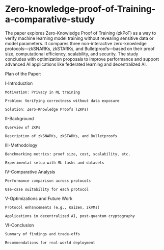 # Zero-knowledge-proof-of-Training-a-comparative-study

The paper explores Zero-Knowledge Proof of Training (zkPoT) as a way to verify machine learning model training without revealing sensitive data or model parameters. It compares three non-interactive zero-knowledge protocols—zkSNARKs, zkSTARKs, and Bulletproofs—based on their proof size, computational efficiency, scalability, and security. The study concludes with optimization proposals to improve performance and support advanced AI applications like federated learning and decentralized AI.

Plan of the Paper:

I-Introduction

    Motivation: Privacy in ML training

    Problem: Verifying correctness without data exposure

    Solution: Zero-Knowledge Proofs (ZKPs)

II-Background

    Overview of ZKPs

    Description of zkSNARKs, zkSTARKs, and Bulletproofs

III-Methodology

    Benchmarking metrics: proof size, cost, scalability, etc.

    Experimental setup with ML tasks and datasets

IV-Comparative Analysis

    Performance comparison across protocols

    Use-case suitability for each protocol

V-Optimizations and Future Work

    Protocol enhancements (e.g., Kaizen, zkVMs)

    Applications in decentralized AI, post-quantum cryptography

VI-Conclusion

    Summary of findings and trade-offs

    Recommendations for real-world deployment

